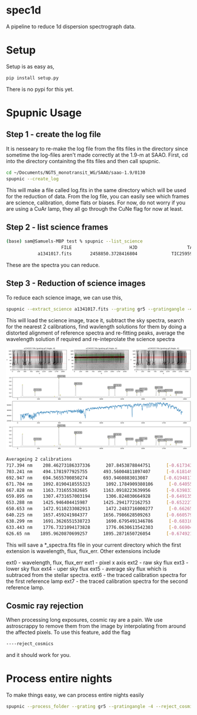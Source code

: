 # spec1d
A pipeline to reduce 1d dispersion spectrograph data. 


# Setup
Setup is as easy as,
```bash
pip install setup.py
```
There is no pypi for this yet. 

# Spupnic Usage

## Step 1 - create the log file

It is nesseary to re-make the log file from the fits files in the directory since sometime the log-files aren't made correctly at the 1.9-m at SAAO. First, cd into the directory containitng the fits files and then call spupnic.

```bash
cd ~/Documents/NGTS_monotransit_WG/SAAO/saao-1.9/0130
spupnic --create_log
```

This will make a file called log.fits in the same directory which will be used for the reduction of data. From the log file, you can easily see which frames are science, calibration, dome flats or biases. For now, do not worry if you are using a CuAr lamp, they all go through the CuNe flag for now at least. 

## Step 2 - list science frames 
```bash
(base) sam@Samuels-MBP test % spupnic --list_science
                     FILE                      HJD                   TARGET                 ARC-LAMP                  EXPTYPE
            a1341017.fits       2458850.3728416804             TIC259592689                      OFF                  SCIENCE
```

These are the spectra you can reduce. 

## Step 3 - Reduction of science images

To reduce each science image, we can use this,

```bash
spupnic --extract_science a1341017.fits --grating gr5 --gratingangle -4 [--reject_cosmics]
```
This will load the science image, trace it, subtract the sky spectra, search for the nearest 2 calibrations, find wavlength solutions for them by doing a distorted alignment of reference spectra and re-fitting peaks, average the wavelength solution if required and re-inteprolate the science spectra 

![alt text](https://github.com/samgill844/SpUpNIC/blob/master/images/fig1.png)


```bash
Averageing 2 calibrations
717.394 nm    208.46273186337336      207.8453878844751      [-0.6173439788982762]
703.241 nm    494.1781977925755      493.56004811897407      [-0.6181496736014083]
692.947 nm    694.5655700850274      693.9460883013087      [-0.6194817837186974]
671.704 nm    1092.8190418555323      1092.1784909380106      [-0.6405509175217503]
667.828 nm    1163.731655382685      1163.0918223639956      [-0.6398330186893872]
659.895 nm    1307.4731657003194      1306.824030664928      [-0.6491350353915095]
653.288 nm    1425.946404415987      1425.2941772162753      [-0.6522271997116604]
650.653 nm    1472.9110233082913      1472.2483716000277      [-0.6626517082636383]
640.225 nm    1657.459241984377      1656.7986628509263      [-0.6605791334507103]
638.299 nm    1691.3626551538723      1690.6795491346786      [-0.6831060191937013]
633.443 nm    1776.7321094173828      1776.0630613542303      [-0.6690480631525588]
626.65 nm    1895.9620870699257      1895.2871650726054      [-0.6749219973203253]
```

This will save a *_spectra.fits file in your current directory which the first extension is wavelength, flux, flux_err. Other extensions include 

ext0 - wavelength, flux, flux_err
ext1 - pixel x axis
ext2 - raw sky flux
ext3 - lower sky flux 
ext4 - uper sky flux 
ext5 - average sky flux which is subtraced from the stellar spectra.
ext6 - the traced calibration spectra for the first reference lamp
ext7 - the traced calibration spectra for the second reference lamp.


## Cosmic ray rejection

When processing long exposures, cosmic ray are a pain. We use astroscrappy to remove them from the image by interpolating from around the affected pixels. To use this feature, add the flag
```bash
----reject_cosmics
```
and it should work for you.

# Process entire nights

To make things easy, we can process entire nights easily
```bash
spupnic --process_folder --grating gr5 --gratingangle -4 --reject_cosmics --threads 12
```